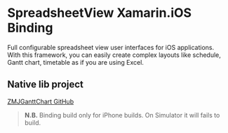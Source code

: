 # SpreadsheetView Xamarin.iOS Binding

Full configurable spreadsheet view user interfaces for iOS applications. With this framework, you can easily create complex layouts like schedule, Gantt chart, timetable as if you are using Excel.

## Native lib project


[ZMJGanttChart GitHub](https://github.com/keshiim/ZMJGanttChart)

> __N.B.__ Binding build only for iPhone builds. On Simulator it will fails to build.